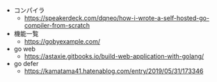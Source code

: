 - コンパイラ
  - https://speakerdeck.com/dqneo/how-i-wrote-a-self-hosted-go-compiler-from-scratch
- 機能一覧
  - https://gobyexample.com/
- go web
  - https://astaxie.gitbooks.io/build-web-application-with-golang/
- go defer
  - https://kamatama41.hatenablog.com/entry/2019/05/31/173346
